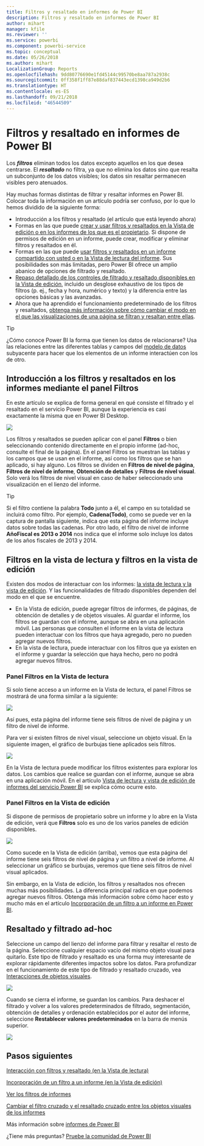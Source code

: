 ```yaml
---
title: Filtros y resaltado en informes de Power BI
description: Filtros y resaltado en informes de Power BI
author: mihart
manager: kfile
ms.reviewer: ''
ms.service: powerbi
ms.component: powerbi-service
ms.topic: conceptual
ms.date: 05/26/2018
ms.author: mihart
LocalizationGroup: Reports
ms.openlocfilehash: 9dd80776690e1fd45144c99570be8aa787a2938c
ms.sourcegitcommit: 0ff358f1ff87e88daf837443ecd1398ca949d2b6
ms.translationtype: HT
ms.contentlocale: es-ES
ms.lasthandoff: 09/21/2018
ms.locfileid: "46544509"
---
```

# <a name="about-filters-and-highlighting-in-power-bi-reports"></a>Filtros y resaltado en informes de Power BI
Los ***filtros*** eliminan todos los datos excepto aquellos en los que desea centrarse.  El ***resaltado*** no filtra, ya que no elimina los datos sino que resalta un subconjunto de los datos visibles; los datos sin resaltar permanecen visibles pero atenuados.

Hay muchas formas distintas de filtrar y resaltar informes en Power BI. Colocar toda la información en un artículo podría ser confuso, por lo que lo hemos dividido de la siguiente forma:

* Introducción a los filtros y resaltado (el artículo que está leyendo ahora)
* Formas en las que puede [crear y usar filtros y resaltados en la Vista de edición o en los informes de los que es el propietario](power-bi-report-add-filter.md). Si dispone de permisos de edición en un informe, puede crear, modificar y eliminar filtros y resaltados en él.
* Formas en las que puede [usar filtros y resaltados en un informe compartido con usted o en la Vista de lectura del informe](consumer/end-user-reading-view.md). Sus posibilidades son más limitadas, pero Power BI ofrece un amplio abanico de opciones de filtrado y resaltado.  
* [Repaso detallado de los controles de filtrado y resaltado disponibles en la Vista de edición](consumer/end-user-report-filter.md), incluido un desglose exhaustivo de los tipos de filtros (p. ej., fecha y hora, numérico y texto) y la diferencia entre las opciones básicas y las avanzadas.
* Ahora que ha aprendido el funcionamiento predeterminado de los filtros y resaltados, [obtenga más información sobre cómo cambiar el modo en el que las visualizaciones de una página se filtran y resaltan entre ellas](consumer/end-user-interactions.md).

> [!TIP]
> ¿Cómo conoce Power BI la forma que tienen los datos de relacionarse?  Usa las relaciones entre las diferentes tablas y campos del [modelo de datos](https://support.office.com/article/Create-a-Data-Model-in-Excel-87e7a54c-87dc-488e-9410-5c75dbcb0f7b?ui=en-US&rs=en-US&ad=US) subyacente para hacer que los elementos de un informe interactúen con los de otro.
> 
> 

## <a name="introduction-to-filters-and-highlighting-in-reports-using-the-filters-pane"></a>Introducción a los filtros y resaltados en los informes mediante el panel Filtros
 En este artículo se explica de forma general en qué consiste el filtrado y el resaltado en el servicio Power BI,  aunque la experiencia es casi exactamente la misma que en Power BI Desktop.  

![](media/power-bi-reports-filters-and-highlighting/power-bi-add-filter-reading-view.png)

Los filtros y resaltados se pueden aplicar con el panel **Filtros** o bien seleccionando contenido directamente en el propio informe (ad-hoc, consulte el final de la página). En el panel Filtros se muestran las tablas y los campos que se usan en el informe, así como los filtros que se han aplicado, si hay alguno. Los filtros se dividen en **Filtros de nivel de página**, **Filtros de nivel de informe**, **Obtención de detalles** y **Filtros de nivel visual**.  Solo verá los filtros de nivel visual en caso de haber seleccionado una visualización en el lienzo del informe.

> [!TIP]
> Si el filtro contiene la palabra **Todo** junto a él, el campo en su totalidad se incluirá como filtro.  Por ejemplo, **Cadena(Todo)**, como se puede ver en la captura de pantalla siguiente, indica que esta página del informe incluye datos sobre todas las cadenas.  Por otro lado, el filtro de nivel de informe **AñoFiscal es 2013 o 2014** nos indica que el informe solo incluye los datos de los años fiscales de 2013 y 2014.
> 
> 

## <a name="filters-in-reading-view-versus-editing-view"></a>Filtros en la vista de lectura y filtros en la vista de edición
Existen dos modos de interactuar con los informes: [la vista de lectura y la vista de edición](consumer/end-user-reading-view.md).  Y las funcionalidades de filtrado disponibles dependen del modo en el que se encuentre.

* En la Vista de edición, puede agregar filtros de informes, de páginas, de obtención de detalles y de objetos visuales. Al guardar el informe, los filtros se guardan con el informe, aunque se abra en una aplicación móvil. Las personas que consulten el informe en la vista de lectura pueden interactuar con los filtros que haya agregado, pero no pueden agregar nuevos filtros.
* En la vista de lectura, puede interactuar con los filtros que ya existen en el informe y guardar la selección que haya hecho,  pero no podrá agregar nuevos filtros.

### <a name="the-filters-pane-in-reading-view"></a>Panel Filtros en la Vista de lectura
Si solo tiene acceso a un informe en la Vista de lectura, el panel Filtros se mostrará de una forma similar a la siguiente:

![](media/power-bi-reports-filters-and-highlighting/power-bi-filter-reading-view.png)

Así pues, esta página del informe tiene seis filtros de nivel de página y un filtro de nivel de informe.

Para ver si existen filtros de nivel visual, seleccione un objeto visual. En la siguiente imagen, el gráfico de burbujas tiene aplicados seis filtros.

![](media/power-bi-reports-filters-and-highlighting/power-bi-filter-visual-level.png)

En la Vista de lectura puede modificar los filtros existentes para explorar los datos. Los cambios que realice se guardan con el informe, aunque se abra en una aplicación móvil. En el artículo [Vista de lectura y vista de edición de informes del servicio Power BI](consumer/end-user-reading-view.md) se explica cómo ocurre esto.

### <a name="the-filters-pane-in-editing-view"></a>Panel Filtros en la Vista de edición
Si dispone de permisos de propietario sobre un informe y lo abre en la Vista de edición, verá que **Filtros** solo es uno de los varios paneles de edición disponibles.

![](media/power-bi-reports-filters-and-highlighting/power-bi-add-filter-editing-view.png)

Como sucede en la Vista de edición (arriba), vemos que esta página del informe tiene seis filtros de nivel de página y un filtro a nivel de informe. Al seleccionar un gráfico se burbujas, veremos que tiene seis filtros de nivel visual aplicados.

Sin embargo, en la Vista de edición, los filtros y resaltados nos ofrecen muchas más posibilidades. La diferencia principal radica en que podemos agregar nuevos filtros. Obtenga más información sobre cómo hacer esto y mucho más en el artículo [Incorporación de un filtro a un informe en Power BI](power-bi-report-add-filter.md).

## <a name="ad-hoc-filtering-and-highlighting"></a>Resaltado y filtrado ad-hoc
Seleccione un campo del lienzo del informe para filtrar y resaltar el resto de la página. Seleccione cualquier espacio vacío del mismo objeto visual para quitarlo. Este tipo de filtrado y resaltado es una forma muy interesante de explorar rápidamente diferentes impactos sobre los datos. Para profundizar en el funcionamiento de este tipo de filtrado y resaltado cruzado, vea [Interacciones de objetos visuales](consumer/end-user-interactions.md).

![](media/power-bi-reports-filters-and-highlighting/power-bi-adhoc-filter.gif)

Cuando se cierra el informe, se guardan los cambios. Para deshacer el filtrado y volver a los valores predeterminados de filtrado, segmentación, obtención de detalles y ordenación establecidos por el autor del informe, seleccione **Restablecer valores predeterminados** en la barra de menús superior.

![](media/power-bi-reports-filters-and-highlighting/power-bi-reset-to-default.png)

## <a name="next-steps"></a>Pasos siguientes
[Interacción con filtros y resaltado (en la Vista de lectura)](consumer/end-user-reading-view.md)

[Incorporación de un filtro a un informe (en la Vista de edición)](power-bi-report-add-filter.md)

[Ver los filtros de informes](consumer/end-user-report-filter.md)

[Cambiar el filtro cruzado y el resaltado cruzado entre los objetos visuales de los informes](consumer/end-user-interactions.md)

Más información sobre [informes de Power BI](consumer/end-user-reports.md)

¿Tiene más preguntas? [Pruebe la comunidad de Power BI](http://community.powerbi.com/)

